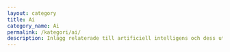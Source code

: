 ```yaml
---
layout: category
title: Ai
category_name: Ai
permalink: /kategori/ai/
description: Inlägg relaterade till artificiell intelligens och dess utveckling i samhället.
---
```

